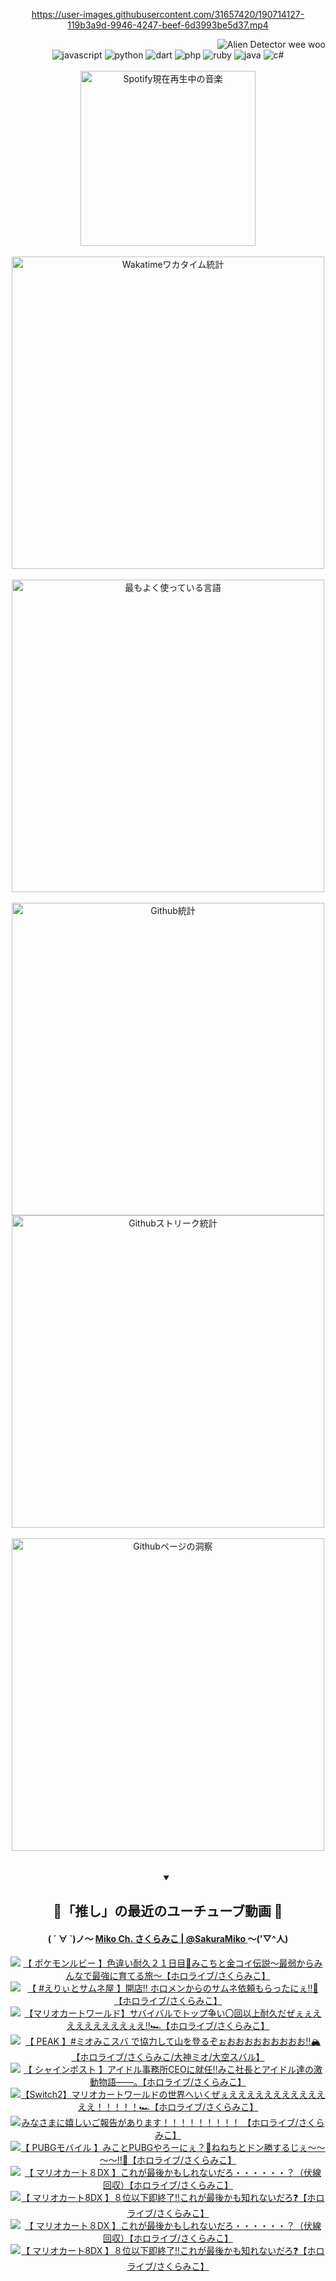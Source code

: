 <!-- START: HERO IMAGE GIF ////////// ////////// ////////// -->
<!-- <img src="@/../assets/img/gaming/ghost-of-tsushima.gif" width="100%"  alt="nellyXinwei's Hero Gif Image"/> -->
<!-- END: HERO IMAGE GIF ////////// ////////// ////////// -->

<div align="center" >  
  
<!-- START:ワンピース 第1015話「ルフィはRED ROCを使う」 -->
<https://user-images.githubusercontent.com/31657420/190714127-119b3a9d-9946-4247-beef-6d3993be5d37.mp4>
<!-- END:ワンピース 第1015話「ルフィはRED ROCを使う」 -->

<!-- START:VISITOR COUNTER -->
<div width="100%" align="right">
<img src="https://komarev.com/ghpvc/?username=nellyXinwei&label=🛸&color=grey&style=for-the-badge&labelcolor=ffffff" alt="Alien Detector wee woo"/>
</div>
<!-- END:VISITOR COUNTER -->

<!-- START: PROGRAMMING LANGUAGES -->
<!-- 色彩 Color Scheme:
#961E3A, #8A0D42, #5A0640, #4F265E, #2B355A, #3E759B, #CC4246,
#BB2649, #AD1052, #700750, #633075, #364270, #4E92C2, #FF5357
Sauce: https://www.webcreatorbox.com/inspiration/pantone-2023
-->

<img src="https://img.shields.io/badge/javascript%20-%23BB2649.svg?&style=for-the-badge&logo=javascript&logoColor=white&labelColor=961E3A" alt="javascript"/>
<img src="https://img.shields.io/badge/python%20-%23AD1052.svg?&style=for-the-badge&logo=python&logoColor=white&labelColor=8A0D42" alt="python" />
<img src="https://img.shields.io/badge/dart%20-%23700750.svg?&style=for-the-badge&logo=dart&logoColor=white&labelColor=5A0640" alt="dart"/>
<img src="https://img.shields.io/badge/php%20-%23633075.svg?&style=for-the-badge&logo=php&logoColor=white&labelColor=4F265E" alt="php"/>
<img src="https://img.shields.io/badge/ruby%20-%23364270.svg?&style=for-the-badge&logo=ruby&logoColor=white&labelColor=2B355A" alt="ruby"/>
<img src="https://img.shields.io/badge/java%20-%234E92C2.svg?&style=for-the-badge&logo=openjdk&logoColor=white&labelColor=3E759B" alt="java"/>
<img src="https://img.shields.io/badge/c%23-%23FF5357.svg?style=for-the-badge&logo=c-sharp&logoColor=white&labelColor=CC4246" alt="c#"/>  
<!-- END: PROGRAMMING LANGUAGES -->

<br>
<br>

<!-- START: MUSIC STATUS -->
  <!-- <a href="https://newojima-gsrs-20220114.vercel.app/api/now-playing?open">
    <img src="https://newojima-gsrs-20220114.vercel.app/api/now-playing" alt="Spotify現在再生中の音楽">
  </a> -->
  <img src="https://newojima-grss-20230114.vercel.app/api/spotify?border_color=transparent" alt="Spotify現在再生中の音楽" width="280px">
<!-- END: MUSIC STATUS -->

<br>
<br>

<!-- START: GITHUB STATUS -->
<!-- 色彩 Color Scheme:  #BB2649, #AD1052, #700750, #633075 -->
<img align="center" src="https://newojima-grs-20230109.vercel.app/api/wakatime?username=njtalba5127&layout=compact&langs_count=10&locale=ja&hide_title=false&title_color=fff&hide_border=true&text_color=fff&bg_color=BB2649,BB2649,633075,633075&hide=other,css,html,bash,xml,git%20config,makefile,properties,yaml,markdown,text,json,jsx" alt="Wakatimeワカタイム統計" width="500px"/>

<br>
<br>

<!-- 色彩 Color Scheme:  #633075, #364270, #4E92C2 -->
  <img align="center" src="https://newojima-grs-20230109.vercel.app/api/top-langs?username=njtalba5127&layout=compact&text_color=fff&icon_color=fff&hide_border=true&&locale=ja&hide_title=false&title_color=fff&include_all_commits=true&card_width=445&langs_count=11&hide=c%23,powershell,shaderlab,hlsl,makefile,jupyter%20notebook,python,html,css,shell,batchfile,less,liquid,hack,scss&bg_color=4F265E,633075,4E92C2" alt="最もよく使っている言語" width="500px"/>

<br>
<br>

<!-- 色彩 Color Scheme:  #4E92C2, #FF5357 -->
  <img align="center" src="https://newojima-grs-20230109.vercel.app/api?username=njtalba5127&rank_icon=github&show_icons=true&&locale=ja&title_color=fff&text_color=fff&icon_color=fff&hide_border=true&hide_title=false&count_private=true&include_all_commits=true&card_width=495&disable_animations=true&bg_color=4E92C2,4E92C2,FF5357" alt="Github統計" width="500px"/>

<br>

<img align="center" src="https://streak-stats.demolab.com?user=njtalba5127&theme=dark&hide_border=true&locale=ja&ring=BB2649&stroke=222222&background=151515&sideLabels=BB2649&currStreakLabel=ffffff&border=BB2649&fire=FF5357&currStreakNum=ffffff&sideNums=FF5357&dates=ffffff" alt="Githubストリーク統計" width="500px"/>

<br>
<br>

  <img align="center" width="500px" src="@/../assets/img/page-insights.svg" alt="Githubページの洞察"/>
  
</div>
<!-- END: GITHUB STATUS -->

<br>
<br>

<div align="center">
<details open>
  <summary>

  </summary>

  <h2 align="center">🌸「推し」の最近のユーチューブ動画 🌸</h2>
  <h4>
  ( ´ ∀ `)ノ～ 
  <a href="https://www.youtube.com/@SakuraMiko">Miko Ch. さくらみこ | @SakuraMiko
  </a>
   ～('▽^人)
  </h4>

  <!-- BEGIN YOUTUBE-CARDS -->
<a href="https://www.youtube.com/watch?v=p92mDGdQqT8"><img src="https://ytcards.demolab.com/?id=p92mDGdQqT8&title=%E3%80%90+%E3%83%9D%E3%82%B1%E3%83%A2%E3%83%B3%E3%83%AB%E3%83%93%E3%83%BC+%E3%80%91%E8%89%B2%E9%81%95%E3%81%84%E8%80%90%E4%B9%85%EF%BC%92%EF%BC%91%E6%97%A5%E7%9B%AE%F0%9F%8E%A3%E3%81%BF%E3%81%93%E3%81%A1%E3%81%A8%E9%87%91%E3%82%B3%E3%82%A4%E4%BC%9D%E8%AA%AC%EF%BD%9E%E6%9C%80%E5%BC%B1%E3%81%8B%E3%82%89%E3%81%BF%E3%82%93%E3%81%AA%E3%81%A7%E6%9C%80%E5%BC%B7%E3%81%AB%E8%82%B2%E3%81%A6%E3%82%8B%E6%97%85%EF%BD%9E%E3%80%90%E3%83%9B%E3%83%AD%E3%83%A9%E3%82%A4%E3%83%96%2F%E3%81%95%E3%81%8F%E3%82%89%E3%81%BF%E3%81%93%E3%80%91&lang=ja&timestamp=1751049388&background_color=%230d1117&title_color=%23ffffff&stats_color=%23dedede&max_title_lines=1&width=187&border_radius=5&duration=17493" alt="【 ポケモンルビー 】色違い耐久２１日目🎣みこちと金コイ伝説～最弱からみんなで最強に育てる旅～【ホロライブ/さくらみこ】" title="【 ポケモンルビー 】色違い耐久２１日目🎣みこちと金コイ伝説～最弱からみんなで最強に育てる旅～【ホロライブ/さくらみこ】"></a>
<a href="https://www.youtube.com/watch?v=sNhmjGRjpT0"><img src="https://ytcards.demolab.com/?id=sNhmjGRjpT0&title=%E3%80%90+%23%E3%81%88%E3%82%8A%E3%81%83%E3%81%A8%E3%82%B5%E3%83%A0%E3%83%8D%E5%B1%8B+%E3%80%91%E9%96%8B%E5%BA%97%E2%80%BC+%E3%83%9B%E3%83%AD%E3%83%A1%E3%83%B3%E3%81%8B%E3%82%89%E3%81%AE%E3%82%B5%E3%83%A0%E3%83%8D%E4%BE%9D%E9%A0%BC%E3%82%82%E3%82%89%E3%81%A3%E3%81%9F%E3%81%AB%E3%81%87%E2%80%BC%F0%9F%8E%89%E3%80%90%E3%83%9B%E3%83%AD%E3%83%A9%E3%82%A4%E3%83%96%2F%E3%81%95%E3%81%8F%E3%82%89%E3%81%BF%E3%81%93%E3%80%91&lang=ja&timestamp=1750945971&background_color=%230d1117&title_color=%23ffffff&stats_color=%23dedede&max_title_lines=1&width=187&border_radius=5&duration=9418" alt="【 #えりぃとサムネ屋 】開店‼ ホロメンからのサムネ依頼もらったにぇ‼🎉【ホロライブ/さくらみこ】" title="【 #えりぃとサムネ屋 】開店‼ ホロメンからのサムネ依頼もらったにぇ‼🎉【ホロライブ/さくらみこ】"></a>
<a href="https://www.youtube.com/watch?v=2YFBHxST-Fc"><img src="https://ytcards.demolab.com/?id=2YFBHxST-Fc&title=%E3%80%90%E3%83%9E%E3%83%AA%E3%82%AA%E3%82%AB%E3%83%BC%E3%83%88%E3%83%AF%E3%83%BC%E3%83%AB%E3%83%89%E3%80%91%E3%82%B5%E3%83%90%E3%82%A4%E3%83%90%E3%83%AB%E3%81%A7%E3%83%88%E3%83%83%E3%83%97%E4%BA%89%E3%81%84%E3%80%87%E5%9B%9E%E4%BB%A5%E4%B8%8A%E8%80%90%E4%B9%85%E3%81%A0%E3%81%9C%E3%81%87%E3%81%87%E3%81%88%E3%81%88%E3%81%88%E3%81%88%E3%81%88%E3%81%88%E3%81%88%E3%81%88%E3%81%87%E3%81%88%E2%80%BC%F0%9F%8F%8E%E3%80%90%E3%83%9B%E3%83%AD%E3%83%A9%E3%82%A4%E3%83%96%2F%E3%81%95%E3%81%8F%E3%82%89%E3%81%BF%E3%81%93%E3%80%91&lang=ja&timestamp=1750871222&background_color=%230d1117&title_color=%23ffffff&stats_color=%23dedede&max_title_lines=1&width=187&border_radius=5&duration=16872" alt="【マリオカートワールド】サバイバルでトップ争い〇回以上耐久だぜぇぇええええええええぇえ‼🏎【ホロライブ/さくらみこ】" title="【マリオカートワールド】サバイバルでトップ争い〇回以上耐久だぜぇぇええええええええぇえ‼🏎【ホロライブ/さくらみこ】"></a>
<a href="https://www.youtube.com/watch?v=OXY_3hLu8yI"><img src="https://ytcards.demolab.com/?id=OXY_3hLu8yI&title=%E3%80%90+PEAK+%E3%80%91%23%E3%83%9F%E3%82%AA%E3%81%BF%E3%81%93%E3%82%B9%E3%83%90+%E3%81%A7%E5%8D%94%E5%8A%9B%E3%81%97%E3%81%A6%E5%B1%B1%E3%82%92%E7%99%BB%E3%82%8B%E3%81%9E%E3%81%89%E3%81%8A%E3%81%8A%E3%81%8A%E3%81%8A%E3%81%8A%E3%81%8A%E3%81%8A%E3%81%8A%E3%81%8A%E2%80%BC%F0%9F%8F%94%E3%80%90%E3%83%9B%E3%83%AD%E3%83%A9%E3%82%A4%E3%83%96%2F%E3%81%95%E3%81%8F%E3%82%89%E3%81%BF%E3%81%93%2F%E5%A4%A7%E7%A5%9E%E3%83%9F%E3%82%AA%2F%E5%A4%A7%E7%A9%BA%E3%82%B9%E3%83%90%E3%83%AB%E3%80%91&lang=ja&timestamp=1750778448&background_color=%230d1117&title_color=%23ffffff&stats_color=%23dedede&max_title_lines=1&width=187&border_radius=5&duration=10959" alt="【 PEAK 】#ミオみこスバ で協力して山を登るぞぉおおおおおおおおお‼🏔【ホロライブ/さくらみこ/大神ミオ/大空スバル】" title="【 PEAK 】#ミオみこスバ で協力して山を登るぞぉおおおおおおおおお‼🏔【ホロライブ/さくらみこ/大神ミオ/大空スバル】"></a>
<a href="https://www.youtube.com/watch?v=v32Vq7-9KL8"><img src="https://ytcards.demolab.com/?id=v32Vq7-9KL8&title=%E3%80%90+%E3%82%B7%E3%83%A3%E3%82%A4%E3%83%B3%E3%83%9D%E3%82%B9%E3%83%88+%E3%80%91%E3%82%A2%E3%82%A4%E3%83%89%E3%83%AB%E4%BA%8B%E5%8B%99%E6%89%80CEO%E3%81%AB%E5%B0%B1%E4%BB%BB%E2%80%BC%E3%81%BF%E3%81%93%E7%A4%BE%E9%95%B7%E3%81%A8%E3%82%A2%E3%82%A4%E3%83%89%E3%83%AB%E9%81%94%E3%81%AE%E6%BF%80%E5%8B%95%E7%89%A9%E8%AA%9E%E2%80%95%E2%80%95%E3%80%82%E3%80%90%E3%83%9B%E3%83%AD%E3%83%A9%E3%82%A4%E3%83%96%2F%E3%81%95%E3%81%8F%E3%82%89%E3%81%BF%E3%81%93%E3%80%91&lang=ja&timestamp=1750720911&background_color=%230d1117&title_color=%23ffffff&stats_color=%23dedede&max_title_lines=1&width=187&border_radius=5&duration=42769" alt="【 シャインポスト 】アイドル事務所CEOに就任‼みこ社長とアイドル達の激動物語――。【ホロライブ/さくらみこ】" title="【 シャインポスト 】アイドル事務所CEOに就任‼みこ社長とアイドル達の激動物語――。【ホロライブ/さくらみこ】"></a>
<a href="https://www.youtube.com/watch?v=6nT1uh2UCPg"><img src="https://ytcards.demolab.com/?id=6nT1uh2UCPg&title=%E3%80%90Switch2%E3%80%91%E3%83%9E%E3%83%AA%E3%82%AA%E3%82%AB%E3%83%BC%E3%83%88%E3%83%AF%E3%83%BC%E3%83%AB%E3%83%89%E3%81%AE%E4%B8%96%E7%95%8C%E3%81%B8%E3%81%84%E3%81%8F%E3%81%9C%E3%81%87%E3%81%88%E3%81%88%E3%81%88%E3%81%88%E3%81%88%E3%81%88%E3%81%88%E3%81%88%E3%81%88%E3%81%88%E3%81%88%E3%81%88%E3%81%88%EF%BC%81%EF%BC%81%EF%BC%81%EF%BC%81%EF%BC%81%F0%9F%8F%8E%E3%80%90%E3%83%9B%E3%83%AD%E3%83%A9%E3%82%A4%E3%83%96%2F%E3%81%95%E3%81%8F%E3%82%89%E3%81%BF%E3%81%93%E3%80%91&lang=ja&timestamp=1750613194&background_color=%230d1117&title_color=%23ffffff&stats_color=%23dedede&max_title_lines=1&width=187&border_radius=5&duration=17938" alt="【Switch2】マリオカートワールドの世界へいくぜぇえええええええええええええ！！！！！🏎【ホロライブ/さくらみこ】" title="【Switch2】マリオカートワールドの世界へいくぜぇえええええええええええええ！！！！！🏎【ホロライブ/さくらみこ】"></a>
<a href="https://www.youtube.com/watch?v=SFgbZD3fcSA"><img src="https://ytcards.demolab.com/?id=SFgbZD3fcSA&title=%E3%81%BF%E3%81%AA%E3%81%95%E3%81%BE%E3%81%AB%E5%AC%89%E3%81%97%E3%81%84%E3%81%94%E5%A0%B1%E5%91%8A%E3%81%8C%E3%81%82%E3%82%8A%E3%81%BE%E3%81%99%EF%BC%81%EF%BC%81%EF%BC%81%EF%BC%81%EF%BC%81%EF%BC%81%EF%BC%81%EF%BC%81%EF%BC%81+%E3%80%90%E3%83%9B%E3%83%AD%E3%83%A9%E3%82%A4%E3%83%96%2F%E3%81%95%E3%81%8F%E3%82%89%E3%81%BF%E3%81%93%E3%80%91&lang=ja&timestamp=1750594070&background_color=%230d1117&title_color=%23ffffff&stats_color=%23dedede&max_title_lines=1&width=187&border_radius=5&duration=3477" alt="みなさまに嬉しいご報告があります！！！！！！！！！ 【ホロライブ/さくらみこ】" title="みなさまに嬉しいご報告があります！！！！！！！！！ 【ホロライブ/さくらみこ】"></a>
<a href="https://www.youtube.com/watch?v=xwqg-iXkxJw"><img src="https://ytcards.demolab.com/?id=xwqg-iXkxJw&title=%E3%80%90+PUBG%E3%83%A2%E3%83%90%E3%82%A4%E3%83%AB+%E3%80%91%E3%81%BF%E3%81%93%E3%81%A8PUBG%E3%82%84%E3%82%8D%E3%83%BC%E3%81%AB%E3%81%87%EF%BC%9F%F0%9F%8C%B8%E3%81%AD%E3%81%AD%E3%81%A1%E3%81%A8%E3%83%89%E3%83%B3%E5%8B%9D%E3%81%99%E3%82%8B%E3%81%98%E3%81%87%EF%BD%9E%EF%BD%9E%EF%BD%9E%EF%BD%9E%E2%80%BC%F0%9F%8D%91%E3%80%90%E3%83%9B%E3%83%AD%E3%83%A9%E3%82%A4%E3%83%96%2F%E3%81%95%E3%81%8F%E3%82%89%E3%81%BF%E3%81%93%E3%80%91&lang=ja&timestamp=1750514755&background_color=%230d1117&title_color=%23ffffff&stats_color=%23dedede&max_title_lines=1&width=187&border_radius=5&duration=3594" alt="【 PUBGモバイル 】みことPUBGやろーにぇ？🌸ねねちとドン勝するじぇ～～～～‼🍑【ホロライブ/さくらみこ】" title="【 PUBGモバイル 】みことPUBGやろーにぇ？🌸ねねちとドン勝するじぇ～～～～‼🍑【ホロライブ/さくらみこ】"></a>
<a href="https://www.youtube.com/watch?v=l3sPcMgT4Ms"><img src="https://ytcards.demolab.com/?id=l3sPcMgT4Ms&title=%E3%80%90+%E3%83%9E%E3%83%AA%E3%82%AA%E3%82%AB%E3%83%BC%E3%83%88%EF%BC%98DX+%E3%80%91%E3%81%93%E3%82%8C%E3%81%8C%E6%9C%80%E5%BE%8C%E3%81%8B%E3%82%82%E3%81%97%E3%82%8C%E3%81%AA%E3%81%84%E3%81%A0%E3%82%8D%E3%83%BB%E3%83%BB%E3%83%BB%E3%83%BB%E3%83%BB%E3%83%BB%EF%BC%9F%EF%BC%88%E4%BC%8F%E7%B7%9A%E5%9B%9E%E5%8F%8E%EF%BC%89%E3%80%90%E3%83%9B%E3%83%AD%E3%83%A9%E3%82%A4%E3%83%96%2F%E3%81%95%E3%81%8F%E3%82%89%E3%81%BF%E3%81%93%E3%80%91&lang=ja&timestamp=1750509810&background_color=%230d1117&title_color=%23ffffff&stats_color=%23dedede&max_title_lines=1&width=187&border_radius=5&duration=835" alt="【 マリオカート８DX 】これが最後かもしれないだろ・・・・・・？（伏線回収）【ホロライブ/さくらみこ】" title="【 マリオカート８DX 】これが最後かもしれないだろ・・・・・・？（伏線回収）【ホロライブ/さくらみこ】"></a>
<a href="https://www.youtube.com/watch?v=AevSuf2SibY"><img src="https://ytcards.demolab.com/?id=AevSuf2SibY&title=%E3%80%90+%E3%83%9E%E3%83%AA%E3%82%AA%E3%82%AB%E3%83%BC%E3%83%888DX+%E3%80%91%EF%BC%98%E4%BD%8D%E4%BB%A5%E4%B8%8B%E5%8D%B3%E7%B5%82%E4%BA%86%E2%80%BC%E3%81%93%E3%82%8C%E3%81%8C%E6%9C%80%E5%BE%8C%E3%81%8B%E3%82%82%E7%9F%A5%E3%82%8C%E3%81%AA%E3%81%84%E3%81%A0%E3%82%8D%E2%9D%93%E3%80%90%E3%83%9B%E3%83%AD%E3%83%A9%E3%82%A4%E3%83%96%2F%E3%81%95%E3%81%8F%E3%82%89%E3%81%BF%E3%81%93%E3%80%91&lang=ja&timestamp=1750508847&background_color=%230d1117&title_color=%23ffffff&stats_color=%23dedede&max_title_lines=1&width=187&border_radius=5&duration=1134" alt="【 マリオカート8DX 】８位以下即終了‼これが最後かも知れないだろ❓【ホロライブ/さくらみこ】" title="【 マリオカート8DX 】８位以下即終了‼これが最後かも知れないだろ❓【ホロライブ/さくらみこ】"></a>
<a href="https://www.youtube.com/watch?v=WqazaLiAFQI"><img src="https://ytcards.demolab.com/?id=WqazaLiAFQI&title=%E3%80%90+%E3%83%9E%E3%83%AA%E3%82%AA%E3%82%AB%E3%83%BC%E3%83%88%EF%BC%98DX+%E3%80%91%E3%81%93%E3%82%8C%E3%81%8C%E6%9C%80%E5%BE%8C%E3%81%8B%E3%82%82%E3%81%97%E3%82%8C%E3%81%AA%E3%81%84%E3%81%A0%E3%82%8D%E3%83%BB%E3%83%BB%E3%83%BB%E3%83%BB%E3%83%BB%E3%83%BB%EF%BC%9F%EF%BC%88%E4%BC%8F%E7%B7%9A%E5%9B%9E%E5%8F%8E%EF%BC%89%E3%80%90%E3%83%9B%E3%83%AD%E3%83%A9%E3%82%A4%E3%83%96%2F%E3%81%95%E3%81%8F%E3%82%89%E3%81%BF%E3%81%93%E3%80%91&lang=ja&timestamp=1750507611&background_color=%230d1117&title_color=%23ffffff&stats_color=%23dedede&max_title_lines=1&width=187&border_radius=5&duration=852" alt="【 マリオカート８DX 】これが最後かもしれないだろ・・・・・・？（伏線回収）【ホロライブ/さくらみこ】" title="【 マリオカート８DX 】これが最後かもしれないだろ・・・・・・？（伏線回収）【ホロライブ/さくらみこ】"></a>
<a href="https://www.youtube.com/watch?v=6CP7R0Q0OOc"><img src="https://ytcards.demolab.com/?id=6CP7R0Q0OOc&title=%E3%80%90+%E3%83%9E%E3%83%AA%E3%82%AA%E3%82%AB%E3%83%BC%E3%83%888DX+%E3%80%91%EF%BC%98%E4%BD%8D%E4%BB%A5%E4%B8%8B%E5%8D%B3%E7%B5%82%E4%BA%86%E2%80%BC%E3%81%93%E3%82%8C%E3%81%8C%E6%9C%80%E5%BE%8C%E3%81%8B%E3%82%82%E7%9F%A5%E3%82%8C%E3%81%AA%E3%81%84%E3%81%A0%E3%82%8D%E2%9D%93%E3%80%90%E3%83%9B%E3%83%AD%E3%83%A9%E3%82%A4%E3%83%96%2F%E3%81%95%E3%81%8F%E3%82%89%E3%81%BF%E3%81%93%E3%80%91&lang=ja&timestamp=1750506680&background_color=%230d1117&title_color=%23ffffff&stats_color=%23dedede&max_title_lines=1&width=187&border_radius=5&duration=895" alt="【 マリオカート8DX 】８位以下即終了‼これが最後かも知れないだろ❓【ホロライブ/さくらみこ】" title="【 マリオカート8DX 】８位以下即終了‼これが最後かも知れないだろ❓【ホロライブ/さくらみこ】"></a>
<!-- END YOUTUBE-CARDS -->

</div>
  
</details>
